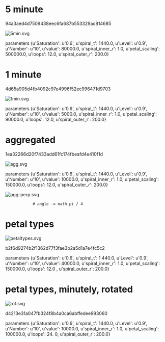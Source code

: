 # 5 minute

94a3aed4d7509438eec6fa687b553329ac814685

![5min.svg](5min.svg)

parameters {u'Saturation': u'0.6', u'spiral_t': 1440.0, u'Level': u'0.9', u'Number': u'10', u'value': 80000.0, u'spiral_inner_r': 1.0, u'petal_scaling': 500000.0, u'loops': 12.0, u'spiral_outer_r': 200.0}

# 1 minute

4d65a905d4fb4092c97e4996f52ec996471d9703


![1min.svg](1min.svg)

parameters {u'Saturation': u'0.6', u'spiral_t': 1440.0, u'Level': u'0.9', u'Number': u'10', u'value': 5000.0, u'spiral_inner_r': 1.0, u'petal_scaling': 90000.0, u'loops': 12.0, u'spiral_outer_r': 200.0}

# aggregated

1ea32266d20f7433add61fc174fbeafd4e410f1d

![agg.svg](agg.svg)

parameters {u'Saturation': u'0.6', u'spiral_t': 1440.0, u'Level': u'0.9', u'Number': u'10', u'value': 10000.0, u'spiral_inner_r': 1.0, u'petal_scaling': 150000.0, u'loops': 12.0, u'spiral_outer_r': 200.0}

![agg-perp.svg](agg-perp.svg)

                # angle -= math.pi / 4

# petal types

![petaltypes.svg](petaltypes.svg)

b2f6d9274b2f1362d77f3fae3b2a5d1a7e4fc5c2

parameters {u'Saturation': u'0.6', u'spiral_t': 1
440.0, u'Level': u'0.9', u'Number': u'10', u'value': 40000.0, u'spiral_inner_r': 1.0, u'petal_scaling': 150000.0, u'loops': 12.0
, u'spiral_outer_r': 200.0}

# petal types, minutely, rotated

![rot.svg](rot.svg)

d4213e31a047fb324f8b4a0ca6abffedee993060

parameters {u'Saturation': u'0.6', u'spiral_t': 
1440.0, u'Level': u'0.9', u'Number': u'10', u'value': 10000.0, u'spiral_inner_r': 1.0, u'petal_scaling': 100000.0, u'loops': 24.
0, u'spiral_outer_r': 200.0}

